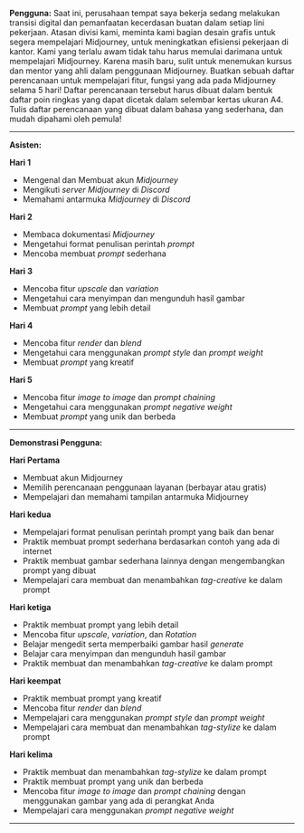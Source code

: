 **Pengguna:**
Saat ini, perusahaan tempat saya bekerja sedang melakukan transisi digital dan pemanfaatan kecerdasan buatan dalam setiap lini pekerjaan.
Atasan divisi kami, meminta kami bagian desain grafis untuk segera mempelajari Midjourney, untuk meningkatkan efisiensi pekerjaan di kantor.
Kami yang terlalu awam tidak tahu harus memulai darimana untuk mempelajari Midjourney. Karena masih baru, sulit untuk menemukan kursus dan mentor yang ahli dalam penggunaan Midjourney. 
Buatkan sebuah daftar perencanaan untuk mempelajari fitur, fungsi yang ada pada Midjourney selama 5 hari! 
Daftar perencanaan tersebut harus dibuat dalam bentuk daftar poin ringkas yang dapat dicetak dalam selembar kertas ukuran A4. 
Tulis daftar perencanaan yang dibuat dalam bahasa yang sederhana, dan mudah dipahami oleh pemula!

  -----
**Asisten:**

**Hari 1**
- Mengenal dan Membuat akun _Midjourney_
- Mengikuti _server_ _Midjourney_ di _Discord_
- Memahami antarmuka _Midjourney_ di _Discord_

**Hari 2**
- Membaca dokumentasi _Midjourney_
- Mengetahui format penulisan perintah _prompt_
- Mencoba membuat _prompt_ sederhana

**Hari 3**
- Mencoba fitur _upscale_ dan _variation_
- Mengetahui cara menyimpan dan mengunduh hasil gambar
- Membuat _prompt_ yang lebih detail

**Hari 4**
- Mencoba fitur _render_ dan _blend_
- Mengetahui cara menggunakan _prompt style_ dan _prompt weight_
- Membuat _prompt_ yang kreatif

**Hari 5**
- Mencoba fitur _image to image_ dan _prompt chaining_
- Mengetahui cara menggunakan _prompt negative weight_
- Membuat _prompt_ yang unik dan berbeda

----

**Demonstrasi Pengguna:**

**Hari Pertama**

- Membuat akun Midjourney
- Memilih perencanaan penggunaan layanan (berbayar atau gratis)
- Mempelajari dan memahami tampilan antarmuka Midjourney

**Hari kedua**
- Mempelajari format penulisan perintah prompt yang baik dan benar
- Praktik membuat prompt sederhana berdasarkan contoh yang ada di internet
- Praktik membuat gambar sederhana lainnya dengan mengembangkan prompt yang dibuat
- Mempelajari cara membuat dan menambahkan _tag-creative_ ke dalam prompt

**Hari ketiga**
- Praktik membuat prompt yang lebih detail
- Mencoba fitur _upscale_,  _variation_, dan _Rotation_
- Belajar mengedit serta memperbaiki gambar hasil _generate_
- Belajar cara menyimpan dan mengunduh hasil gambar
- Praktik membuat dan menambahkan _tag-creative_ ke dalam prompt

**Hari keempat**
- Praktik membuat prompt yang kreatif
- Mencoba fitur _render_ dan _blend_
- Mempelajari cara menggunakan _prompt style_ dan _prompt weight_
- Mempelajari cara membuat dan menambahkan _tag-stylize_ ke dalam prompt

**Hari kelima**
- Praktik membuat dan menambahkan _tag-stylize_ ke dalam prompt
- Praktik membuat prompt yang unik dan berbeda
- Mencoba fitur _image to image_ dan _prompt chaining_ dengan menggunakan gambar yang ada di perangkat Anda
- Mempelajari cara menggunakan _prompt negative weight_
  
----
